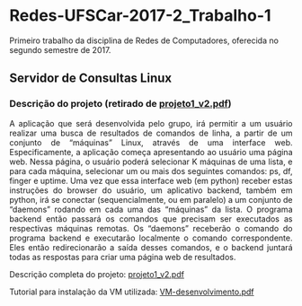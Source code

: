 # Redes-UFSCar-2017-2_Trabalho-1
Primeiro trabalho da disciplina de Redes de Computadores, oferecida no segundo semestre de 2017.

## Servidor de Consultas Linux

### Descrição do projeto (retirado de [projeto1_v2.pdf](https://github.com/brunoinfo/Redes-UFSCar-2017-2_Trabalho-1/blob/master/doc/projeto1_v2.pdf))
<p align="justify">A aplicação que será desenvolvida pelo grupo, irá permitir a um usuário realizar uma busca de resultados de comandos de linha, a partir de um conjunto de “máquinas” Linux, através de uma interface web. Especificamente, a aplicação começa apresentando ao usuário uma página web. Nessa página, o usuário poderá selecionar K máquinas de uma lista, e para cada máquina, selecionar um ou mais dos seguintes comandos: ps, df, finger e uptime. Uma vez que essa interface web (em python) receber estas instruções do browser do usuário, um aplicativo backend, também em python, irá se conectar (sequencialmente, ou em paralelo) a um conjunto de “daemons” rodando em cada uma das “máquinas” da lista. O programa backend então passará os comandos que precisam ser executados as respectivas máquinas remotas. Os “daemons” receberão o comando do programa backend e executarão localmente o comando correspondente. Eles então redirecionarão a saída desses comandos, e o backend juntará todas as respostas para criar uma página web de resultados.</p>

Descrição completa do projeto: [projeto1_v2.pdf](https://github.com/brunoinfo/Redes-UFSCar-2017-2_Trabalho-1/blob/master/doc/projeto1_v2.pdf)

Tutorial para instalação da VM utilizada: [VM-desenvolvimento.pdf](https://github.com/brunoinfo/Redes-UFSCar-2017-2_Trabalho-1/blob/master/doc/VM-desenvolvimento.pdf)
